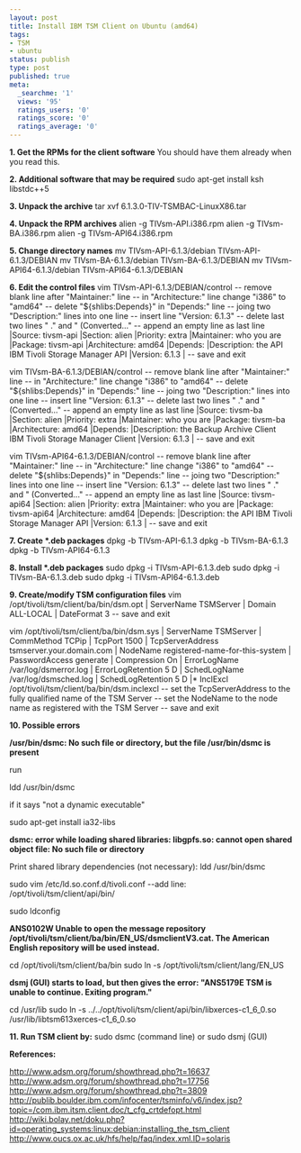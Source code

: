 ```yaml
---
layout: post
title: Install IBM TSM Client on Ubuntu (amd64)
tags:
- TSM
- ubuntu
status: publish
type: post
published: true
meta:
  _searchme: '1'
  views: '95'
  ratings_users: '0'
  ratings_score: '0'
  ratings_average: '0'
---
```

<strong>1. Get the RPMs for the client software</strong>
You should have them already when you read this.

<strong>2. Additional software that may be required</strong>
sudo apt-get install ksh libstdc++5

<strong>3. Unpack the archive</strong>
tar xvf 6.1.3.0-TIV-TSMBAC-LinuxX86.tar

<!--more-->

<strong>4. Unpack the RPM archives</strong>
alien -g TIVsm-API.i386.rpm
alien -g TIVsm-BA.i386.rpm
alien -g TIVsm-API64.i386.rpm

<strong>5. Change directory names</strong>
mv TIVsm-API-6.1.3/debian TIVsm-API-6.1.3/DEBIAN
mv TIVsm-BA-6.1.3/debian TIVsm-BA-6.1.3/DEBIAN
mv TIVsm-API64-6.1.3/debian TIVsm-API64-6.1.3/DEBIAN

<strong>6. Edit the control files</strong>
vim TIVsm-API-6.1.3/DEBIAN/control
-- remove blank line after "Maintainer:" line
-- in "Architecture:" line change "i386" to "amd64"
-- delete "${shlibs:Depends}" in "Depends:" line
-- joing two "Description:" lines into one line
-- insert line "Version: 6.1.3"
-- delete last two lines " ." and " (Converted..."
-- append an empty line as last line
|Source: tivsm-api
|Section: alien
|Priority: extra
|Maintainer: who you are
|Package: tivsm-api
|Architecture: amd64
|Depends:
|Description: the API IBM Tivoli Storage Manager API
|Version: 6.1.3
|
-- save and exit

vim TIVsm-BA-6.1.3/DEBIAN/control
-- remove blank line after "Maintainer:" line
-- in "Architecture:" line change "i386" to "amd64"
-- delete "${shlibs:Depends}" in "Depends:" line
-- joing two "Description:" lines into one line
-- insert line "Version: 6.1.3"
-- delete last two lines " ." and " (Converted..."
-- append an empty line as last line
|Source: tivsm-ba
|Section: alien
|Priority: extra
|Maintainer: who you are
|Package: tivsm-ba
|Architecture: amd64
|Depends:
|Description: the Backup Archive Client IBM Tivoli Storage Manager Client
|Version: 6.1.3
|
-- save and exit

vim TIVsm-API64-6.1.3/DEBIAN/control
-- remove blank line after "Maintainer:" line
-- in "Architecture:" line change "i386" to "amd64"
-- delete "${shlibs:Depends}" in "Depends:" line
-- joing two "Description:" lines into one line
-- insert line "Version: 6.1.3"
-- delete last two lines " ." and " (Converted..."
-- append an empty line as last line
|Source: tivsm-api64
|Section: alien
|Priority: extra
|Maintainer: who you are
|Package: tivsm-api64
|Architecture: amd64
|Depends:
|Description: the API IBM Tivoli Storage Manager API
|Version: 6.1.3
|
-- save and exit

<strong>7. Create *.deb packages</strong>
dpkg -b TIVsm-API-6.1.3
dpkg -b TIVsm-BA-6.1.3
dpkg -b TIVsm-API64-6.1.3

<strong>8. Install *.deb packages</strong>
sudo dpkg -i TIVsm-API-6.1.3.deb
sudo dpkg -i TIVsm-BA-6.1.3.deb
sudo dpkg -i TIVsm-API64-6.1.3.deb

<strong>9. Create/modify TSM configuration files</strong>
vim /opt/tivoli/tsm/client/ba/bin/dsm.opt
| ServerName TSMServer
| Domain ALL-LOCAL
| DateFormat 3
-- save and exit

vim /opt/tivoli/tsm/client/ba/bin/dsm.sys
| ServerName TSMServer
| CommMethod TCPip
| TcpPort 1500
| TcpServerAddress tsmserver.your.domain.com
| NodeName registered-name-for-this-system
| PasswordAccess generate
| Compression On
| ErrorLogName /var/log/dsmerror.log
| ErrorLogRetention 5 D
| SchedLogName /var/log/dsmsched.log
| SchedLogRetention 5 D
|* InclExcl /opt/tivoli/tsm/client/ba/bin/dsm.inclexcl
-- set the TcpServerAddress to the fully qualified name of the TSM Server
-- set the NodeName to the node name as registered with the TSM Server
-- save and exit

<strong>10. Possible errors</strong>

<strong>/usr/bin/dsmc: No such file or directory, but the file /usr/bin/dsmc is present</strong>

run

ldd /usr/bin/dsmc

if it says "not a dynamic executable"

sudo apt-get install ia32-libs

<strong>dsmc: error while loading shared libraries: libgpfs.so: cannot open shared object file: No such file or directory</strong>

Print shared library dependencies (not necessary):
ldd /usr/bin/dsmc

sudo vim /etc/ld.so.conf.d/tivoli.conf
--add line:  /opt/tivoli/tsm/client/api/bin/

sudo ldconfig

<strong>ANS0102W Unable to open the message repository /opt/tivoli/tsm/client/ba/bin/EN_US/dsmclientV3.cat. The American English repository will be used instead.</strong>

cd /opt/tivoli/tsm/client/ba/bin
sudo ln -s /opt/tivoli/tsm/client/lang/EN_US

<strong>dsmj (GUI) starts to load, but then gives the error: "ANS5179E TSM is unable to continue. Exiting program."</strong>

cd /usr/lib
sudo ln -s ../../opt/tivoli/tsm/client/api/bin/libxerces-c1_6_0.so /usr/lib/libtsm613xerces-c1_6_0.so

<strong>11. Run TSM client by:</strong>
sudo dsmc (command line)
or
sudo dsmj (GUI)

<strong>References:</strong>

<a href="http://www.adsm.org/forum/showthread.php?t=16637">http://www.adsm.org/forum/showthread.php?t=16637</a>
<a href="http://www.adsm.org/forum/showthread.php?t=17756">http://www.adsm.org/forum/showthread.php?t=17756</a>
<a href="http://www.adsm.org/forum/showthread.php?t=3809">http://www.adsm.org/forum/showthread.php?t=3809</a>
<a href="http://publib.boulder.ibm.com/infocenter/tsminfo/v6/index.jsp?topic=/com.ibm.itsm.client.doc/t_cfg_crtdefopt.html">http://publib.boulder.ibm.com/infocenter/tsminfo/v6/index.jsp?topic=/com.ibm.itsm.client.doc/t_cfg_crtdefopt.html</a>
<a href="http://wiki.bolay.net/doku.php?id=operating_systems:linux:debian:installing_the_tsm_client">http://wiki.bolay.net/doku.php?id=operating_systems:linux:debian:installing_the_tsm_client</a>
<a href="http://www.oucs.ox.ac.uk/hfs/help/faq/index.xml.ID=solaris">http://www.oucs.ox.ac.uk/hfs/help/faq/index.xml.ID=solaris</a>
